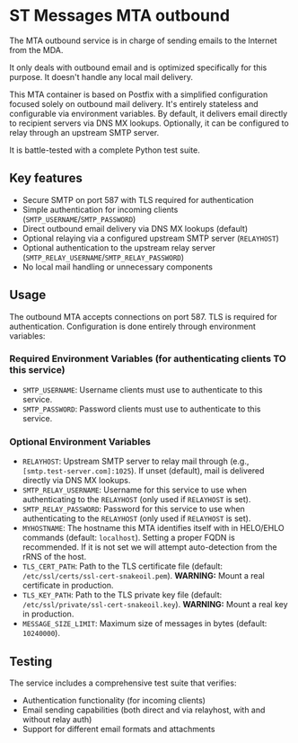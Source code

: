 # ST Messages MTA outbound

The MTA outbound service is in charge of sending emails to the Internet from the MDA.

It only deals with outbound email and is optimized specifically for this purpose. It doesn't handle any local mail delivery.

This MTA container is based on Postfix with a simplified configuration focused solely on outbound mail delivery. It's entirely stateless and configurable via environment variables. By default, it delivers email directly to recipient servers via DNS MX lookups. Optionally, it can be configured to relay through an upstream SMTP server.

It is battle-tested with a complete Python test suite.

## Key features
- Secure SMTP on port 587 with TLS required for authentication
- Simple authentication for incoming clients (`SMTP_USERNAME`/`SMTP_PASSWORD`)
- Direct outbound email delivery via DNS MX lookups (default)
- Optional relaying via a configured upstream SMTP server (`RELAYHOST`)
- Optional authentication to the upstream relay server (`SMTP_RELAY_USERNAME`/`SMTP_RELAY_PASSWORD`)
- No local mail handling or unnecessary components

## Usage

The outbound MTA accepts connections on port 587. TLS is required for authentication.
Configuration is done entirely through environment variables:

### Required Environment Variables (for authenticating clients TO this service)
- `SMTP_USERNAME`: Username clients must use to authenticate to this service.
- `SMTP_PASSWORD`: Password clients must use to authenticate to this service.

### Optional Environment Variables
- `RELAYHOST`: Upstream SMTP server to relay mail through (e.g., `[smtp.test-server.com]:1025`). If unset (default), mail is delivered directly via DNS MX lookups.
- `SMTP_RELAY_USERNAME`: Username for this service to use when authenticating to the `RELAYHOST` (only used if `RELAYHOST` is set).
- `SMTP_RELAY_PASSWORD`: Password for this service to use when authenticating to the `RELAYHOST` (only used if `RELAYHOST` is set).
- `MYHOSTNAME`: The hostname this MTA identifies itself with in HELO/EHLO commands (default: `localhost`). Setting a proper FQDN is recommended. If it is not set we will attempt auto-detection from the rRNS of the host.
- `TLS_CERT_PATH`: Path to the TLS certificate file (default: `/etc/ssl/certs/ssl-cert-snakeoil.pem`). **WARNING:** Mount a real certificate in production.
- `TLS_KEY_PATH`: Path to the TLS private key file (default: `/etc/ssl/private/ssl-cert-snakeoil.key`). **WARNING:** Mount a real key in production.
- `MESSAGE_SIZE_LIMIT`: Maximum size of messages in bytes (default: `10240000`).

## Testing

The service includes a comprehensive test suite that verifies:
- Authentication functionality (for incoming clients)
- Email sending capabilities (both direct and via relayhost, with and without relay auth)
- Support for different email formats and attachments 